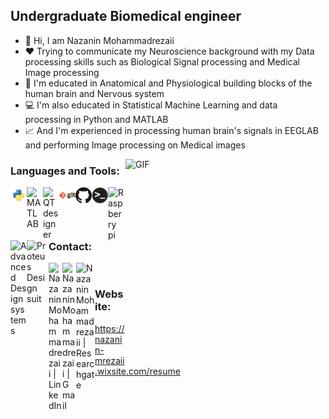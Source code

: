 ## Undergraduate Biomedical engineer
- 👋 Hi, I am Nazanin Mohammadrezaii 
- ❤️ Trying to communicate my Neuroscience background with my Data processing skills such as Biological Signal processing and Medical Image processing
- 📗 I'm educated in Anatomical and Physiological building blocks of the human brain and Nervous system 
- 💻 I'm also educated in Statistical Machine Learning and data processing in Python and MATLAB
- 📈 And I'm experienced in processing human brain's signals in EEGLAB and performing Image processing on Medical images

<img align="right" alt="GIF" src="https://raw.githubusercontent.com/arsentieva/arsentieva/main/code.gif" width="320" height="320" />

### Languages and Tools:
<img align="left" alt="python" width="26px" src="https://raw.githubusercontent.com/github/explore/80688e429a7d4ef2fca1e82350fe8e3517d3494d/topics/python/python.png" />
<img align="left" alt="MATLAB" width="26px" src="https://icons.iconarchive.com/icons/alecive/flatwoken/128/Apps-Matlab-icon.png" />
<img align="left" alt="QT designer" width="26px" src="https://icons.iconarchive.com/icons/bokehlicia/captiva/128/QtProject-creator-icon.png" />
<img align="left" alt="Git" width="26px" src="https://raw.githubusercontent.com/github/explore/80688e429a7d4ef2fca1e82350fe8e3517d3494d/topics/git/git.png" />
<img align="left" alt="GitHub" width="26px" src="https://raw.githubusercontent.com/github/explore/78df643247d429f6cc873026c0622819ad797942/topics/github/github.png" />
<img align="left" alt="Terminal" width="26px" src="https://raw.githubusercontent.com/github/explore/80688e429a7d4ef2fca1e82350fe8e3517d3494d/topics/terminal/terminal.png" />
<img align="left" alt="Raspberry pi" width="26px" src="https://upload.wikimedia.org/wikipedia/de/c/cb/Raspberry_Pi_Logo.svg" />
<img align="left" alt="Advanced Design systems" width="26px" src="https://taiwebs.com/upload/icons/keysight-advanced-design-system-ads100-100.jpg" />
<img align="left" alt="Proteus Design suit" width="35px" src="https://upload.wikimedia.org/wikipedia/en/5/5a/Proteus_Design_Suite_Atom_Logo.png" />

<br />

### Contact:
[<img align="left" alt="Nazanin Mohammadrezaii | LinkedIn" width="22px" src="https://cdn.jsdelivr.net/npm/simple-icons@v3/icons/linkedin.svg" />][linkedin]
[<img align="left" alt="Nazanin Mohammadrezaii | Gmail" width="22px" src="https://upload.wikimedia.org/wikipedia/commons/4/4e/Gmail_Icon.png" />][Email]
[<img align="left" alt="Nazanin Mohammadrezaii | Researchgate" width="30px" src="https://www.pngrepo.com/png/314548/180/researchgate.png" />][Researchgate]

[Email]:https://www.nazaninmohammadrezaii79@gmail.com
[linkedin]: https://www.linkedin.com/in/Nazanin-Mohammadrezaii/
[Researchgate]: https://www.researchgate.net/profile/Nazanin-Mohammadrezaii

<br />

### Website:
https://nazanin-mrezaii.wixsite.com/resume
